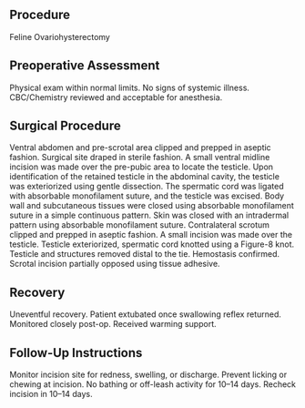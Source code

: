 ## Procedure
Feline Ovariohysterectomy

## Preoperative Assessment
Physical exam within normal limits. No signs of systemic illness. CBC/Chemistry reviewed and acceptable for anesthesia.

## Surgical Procedure
Ventral abdomen and pre-scrotal area clipped and prepped in aseptic fashion. Surgical site draped in sterile fashion. A small ventral midline incision was made over the pre-pubic area to locate the testicle. Upon identification of the retained testicle in the abdominal cavity, the testicle was exteriorized using gentle dissection. The spermatic cord was ligated with absorbable monofilament suture, and the testicle was excised. Body wall and subcutaneous tissues were closed using absorbable monofilament suture in a simple continuous pattern. Skin was closed with an intradermal pattern using absorbable monofilament suture. Contralateral scrotum clipped and prepped in aseptic fashion. A small incision was made over the testicle. Testicle exteriorized, spermatic cord knotted using a Figure-8 knot. Testicle and structures removed distal to the tie. Hemostasis confirmed. Scrotal incision partially opposed using tissue adhesive.

## Recovery
Uneventful recovery. Patient extubated once swallowing reflex returned. Monitored closely post-op. Received warming support.

## Follow-Up Instructions
Monitor incision site for redness, swelling, or discharge. Prevent licking or chewing at incision. No bathing or off-leash activity for 10–14 days. Recheck incision in 10–14 days.
